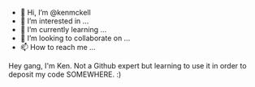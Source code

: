 - 👋 Hi, I’m @kenmckell
- 👀 I’m interested in ...
- 🌱 I’m currently learning ...
- 💞️ I’m looking to collaborate on ...
- 📫 How to reach me ...

<!---
kenmckell/kenmckell is a ✨ special ✨ repository because its `README.md` (this file) appears on your GitHub profile.
You can click the Preview link to take a look at your changes.
--->
Hey gang, I'm Ken.  Not a Github expert but learning to use it in order to deposit my code SOMEWHERE. :)
